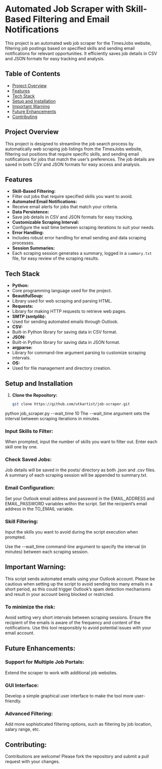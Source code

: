 # Automated Job Scraper with Skill-Based Filtering and Email Notifications

This project is an automated web job scraper for the TimesJobs website, filtering job postings based on specified skills and sending email notifications for relevant opportunities. It efficiently saves job details in CSV and JSON formats for easy tracking and analysis.

## Table of Contents
- [Project Overview](#project-overview)
- [Features](#features)
- [Tech Stack](#tech-stack)
- [Setup and Installation](#setup-and-installation)
- [Important Warning](#important-warning)
- [Future Enhancements](#future-enhancements)
- [Contributing](#contributing)

## Project Overview
This project is designed to streamline the job search process by automatically web scraping job listings from the TimesJobs website, filtering out positions that require specific skills, and sending email notifications for jobs that match the user’s preferences. The job details are saved in both CSV and JSON formats for easy access and analysis.

## Features
- **Skill-Based Filtering:**
- Filter out jobs that require specified skills you want to avoid.
- **Automated Email Notifications:**
- Receive email alerts for jobs that match your criteria.
- **Data Persistence:**
- Save job details in CSV and JSON formats for easy tracking.
- **Customizable Scraping Interval:**
- Configure the wait time between scraping iterations to suit your needs.
- **Error Handling:**
- Includes robust error handling for email sending and data scraping processes.
- **Session Summaries:**
- Each scraping session generates a summary, logged in a `summary.txt` file, for easy review of the scraping results.

## Tech Stack
- **Python:**
- Core programming language used for the project.
- **BeautifulSoup:**
- Library used for web scraping and parsing HTML.
- **Requests:**
- Library for making HTTP requests to retrieve web pages.
- **SMTP (smtplib):**
- Used for sending automated emails through Outlook.
- **CSV:**
- Built-in Python library for saving data in CSV format.
- **JSON:**
- Built-in Python library for saving data in JSON format.
- **argparse:**
- Library for command-line argument parsing to customize scraping intervals.
- **OS:**
- Used for file management and directory creation.

## Setup and Installation
1. **Clone the Repository:**
   
   ```bash
   git clone https://github.com/utkartist/job-scraper.git

python job_scraper.py --wait_time 10
The --wait_time argument sets the interval between scraping iterations in minutes.

### Input Skills to Filter:


When prompted, input the number of skills you want to filter out.
Enter each skill one by one.
### Check Saved Jobs:


Job details will be saved in the posts/ directory as both .json and .csv files.
A summary of each scraping session will be appended to summary.txt.

### Email Configuration:


Set your Outlook email address and password in the EMAIL_ADDRESS and EMAIL_PASSWORD variables within the script.
Set the recipient’s email address in the TO_EMAIL variable.
### Skill Filtering:

Input the skills you want to avoid during the script execution when prompted.

Use the --wait_time command-line argument to specify the interval (in minutes) between each scraping session.


## Important Warning:

This script sends automated emails using your Outlook account. Please be cautious when setting up the script to avoid sending too many emails in a short period, as this could trigger Outlook’s spam detection mechanisms and result in your account being blocked or restricted.


### To minimize the risk:

Avoid setting very short intervals between scraping sessions.
Ensure the recipient of the emails is aware of the frequency and content of the notifications.
Use this tool responsibly to avoid potential issues with your email account.

## Future Enhancements:
### Support for Multiple Job Portals:
Extend the scraper to work with additional job websites.
### GUI Interface: 
Develop a simple graphical user interface to make the tool more user-friendly.
### Advanced Filtering: 
Add more sophisticated filtering options, such as filtering by job location, salary range, etc.
## Contributing:
Contributions are welcome! Please fork the repository and submit a pull request with your changes.

